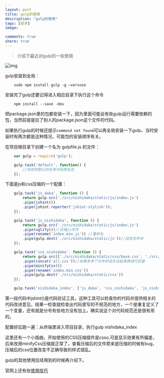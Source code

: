 ```yaml
---
layout: post
title: gulp的使用
description: "gulp的使用"
tags: [技术]
image:

comments: true
share: true
---
```


> 介绍下最近对gulp的一些使用

![img](http://7vznhl.com1.z0.glb.clouddn.com/2015-9-3-01QQ20150912-1@2x.png)

<!-- more -->

gulp安装到全局：

```
	sudo npm install gulp -g —versose
```

安装完了gulp还要记得进入相应目录下执行这个命令

```
	npm install --save -dev
```

把package.json里的包都安装一下，因为里面可能会有些gulp运行需要依赖的包，当然前提是拉了别人的package.json这个文件的代码。

如果执行gulp的时候还提示```commond not found```可以再全局安装一下gulp，当时安装时有两次都是这种情况，可能包的安装顺序有关。

在项目根目录下创建一个名为 gulpfile.js 的文件：

```js
	var gulp = require('gulp');

	gulp.task('default', function() {
	    //将你的默认的任务代码放在这
	});
```

下面是js和css压缩的一个配置：

```js
	gulp.task('js_daka', function () {
        return gulp.src('./src/nishidaka/static/js/index.js')
        .pipe(jshint())
        .pipe(jshint.reporter('jshint-stylish'));
	});

	gulp.task('js_nishidaka', function () {
        return gulp.src('./src/nishidaka/static/js/index.js')
        .pipe(uglify())//压缩js文件
        .pipe(rename('index.min.js')) //重命名
        .pipe(gulp.dest('./src/nishidaka/static/js'))//目标文件夹
	});

	gulp.task('css_nishidaka', function () {
        return gulp.src(['./src/nishidaka/static/css/base.css', './src/nishidaka/static/css/index.css'])
        .pipe(concat('all.css'))//如果有多个文件的话先合起来再进行压缩
        .pipe(minifyCss())
        .pipe(rename('index.min.css'))
        .pipe(gulp.dest('./src/nishidaka/static/css'))
	});

	gulp.task('nishidaka_index', ['js_daka', 'css_nishidaka', 'js_nishidaka']);
```

第一段代码中jshint()是代码验证工具，这种工具可以检查你的代码并提供相关的代码改进意见，结果一检查就检查出代码里写的不规范的地方，一个是重复定义了一个变量，还有就是分号有些地方没有加上。确实说这个对代码规范还是很有用的。

配置好后跑一遍：从终端里进入项目目录，执行gulp nishidaka_index

这里还有一个小插曲，开始使用的CSS压缩插件是csso,可是显示效果有所偏差，后来改用minifyCss压缩就正常了，查看压缩后的文件原来是压缩的时候有bug，压缩后的css位置改变不正确导致的样式错乱。

gulp的其他使用后续用到的时候再介绍下。

官网上还有些[使用技巧](http://www.gulpjs.com.cn/docs/recipes/)
